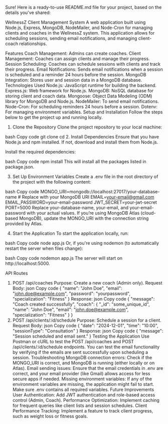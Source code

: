 
Sure! Here is a ready-to-use README.md file for your project, based on the details you've shared:

WellnessZ Client Management System
A web application built using Node.js, Express, MongoDB, NodeMailer, and Node-Cron for managing clients and coaches in the WellnessZ system. This application allows for scheduling sessions, sending email notifications, and managing client-coach relationships.

Features
Coach Management: Admins can create coaches.
Client Management: Coaches can assign clients and manage their progress.
Session Scheduling: Coaches can schedule sessions with clients and track their progress.
Email Notifications: Sends email notifications when a session is scheduled and a reminder 24 hours before the session.
MongoDB Integration: Stores user and session data in a MongoDB database.
Technologies Used
Node.js: JavaScript runtime for building the backend.
Express.js: Web framework for Node.js.
MongoDB: NoSQL database for storing client and coach data.
Mongoose: Object Data Modeling (ODM) library for MongoDB and Node.js.
NodeMailer: To send email notifications.
Node-Cron: For scheduling reminders 24 hours before a session.
Dotenv: For managing environment variables.
Setup and Installation
Follow the steps below to get the project up and running locally.

1. Clone the Repository
Clone the project repository to your local machine:

bash
Copy code
git clone <repository-url>
cd <project-folder>
2. Install Dependencies
Ensure that you have Node.js and npm installed. If not, download and install them from Node.js.

Install the required dependencies:

bash
Copy code
npm install
This will install all the packages listed in package.json.

3. Set Up Environment Variables
Create a .env file in the root directory of the project with the following content:

bash
Copy code
MONGO_URI=mongodb://localhost:27017/your-database-name  # Replace with your MongoDB URI
EMAIL=your-email@gmail.com
EMAIL_PASSWORD=your-email-password
JWT_SECRET=your-jwt-secret
PORT=5000
Replace your-database-name, your-email, and your-email-password with your actual values. If you’re using MongoDB Atlas (cloud-based MongoDB), update the MONGO_URI with the connection string provided by Atlas.

4. Start the Application
To start the application locally, run:

bash
Copy code
node app.js
Or, if you're using nodemon (to automatically restart the server when files change):

bash
Copy code
nodemon app.js
The server will start on http://localhost:5000.

API Routes
1. POST /api/coaches
Purpose: Create a new coach (Admin only).
Request Body:
json
Copy code
{
  "name": "John Doe",
  "email": "john.doe@example.com",
  "password": "yourpassword",
  "specialization": "Fitness"
}
Response:
json
Copy code
{
  "message": "Coach created successfully",
  "coach": {
    "_id": "some_unique_id",
    "name": "John Doe",
    "email": "john.doe@example.com",
    "specialization": "Fitness"
  }
}
2. POST /api/clients/:id/schedule
Purpose: Schedule a session for a client.
Request Body:
json
Copy code
{
  "date": "2024-12-01",
  "time": "10:00",
  "sessionType": "Consultation"
}
Response:
json
Copy code
{
  "message": "Session scheduled and email sent."
}
Testing the Application
Use Postman or cURL to test the POST /api/coaches and POST /api/clients/:id/schedule endpoints.
You can test the email functionality by verifying if the emails are sent successfully upon scheduling a session.
Troubleshooting
MongoDB connection errors: Check if the MONGO_URI is correct, and MongoDB is running (either locally or on Atlas).
Email sending issues: Ensure that the email credentials in .env are correct, and your email provider (like Gmail) allows access for less secure apps if needed.
Missing environment variables: If any of the environment variables are missing, the application might fail to start. Make sure .env contains all required variables.
Future Improvements
User Authentication: Add JWT authentication and role-based access control (Admin, Coach).
Performance Optimization: Implement caching for frequent queries like client lists and session schedules.
Client Performance Tracking: Implement a feature to track client progress, such as weight loss or fitness goals.
